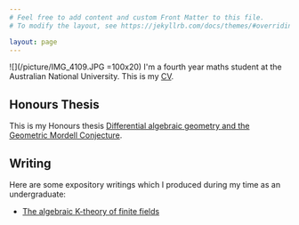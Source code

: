 ```yaml
---
# Feel free to add content and custom Front Matter to this file.
# To modify the layout, see https://jekyllrb.com/docs/themes/#overriding-theme-defaults

layout: page
---
```


![](/picture/IMG_4109.JPG =100x20)
I'm a fourth year maths student at the Australian National University. This is my [CV][my_cv].

## Honours Thesis
This is my Honours thesis [Differential algebraic geometry and the Geometric Mordell Conjecture][my_thesis]. 

## Writing
Here are some expository writings which I produced during my time as an undergraduate:

* [The algebraic K-theory of finite fields][K-theory]


[my_cv]: /cv/callum_sutton_CV.pdf
[my_thesis]: /thesis/thesis.pdf
[K-theory]: /writing/the_algebraic_K_theory_of_finite_fields